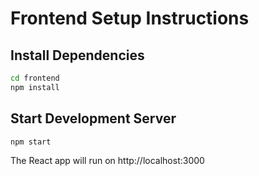 # Frontend Setup Instructions

## Install Dependencies
```bash
cd frontend
npm install
```

## Start Development Server
```bash
npm start
```

The React app will run on http://localhost:3000